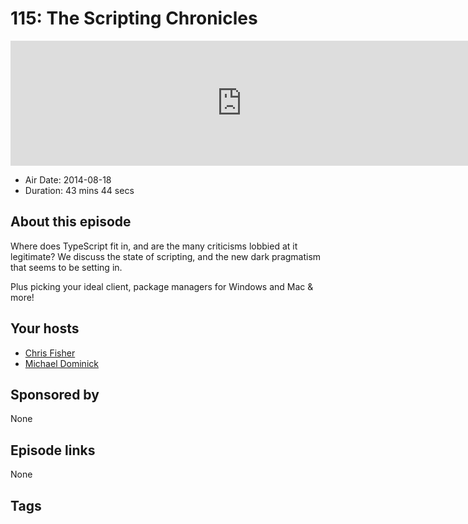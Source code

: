 # 115: The Scripting Chronicles

<iframe src="https://player.fireside.fm/v2/MLf2ZzhC+kO81pQ-q?theme=dark" width="740" height="200" frameborder="0" scrolling="no"></iframe>

* Air Date: 2014-08-18
* Duration: 43 mins 44 secs

## About this episode

Where does TypeScript fit in, and are the many criticisms lobbied at it legitimate? We discuss the state of scripting, and the new dark pragmatism that seems to be setting in.

Plus picking your ideal client, package managers for Windows and Mac & more!

## Your hosts
* [Chris Fisher](https://coder.show/hosts/chrislas)
* [Michael Dominick](https://coder.show/hosts/michael)

## Sponsored by

None



## Episode links

None



## Tags

